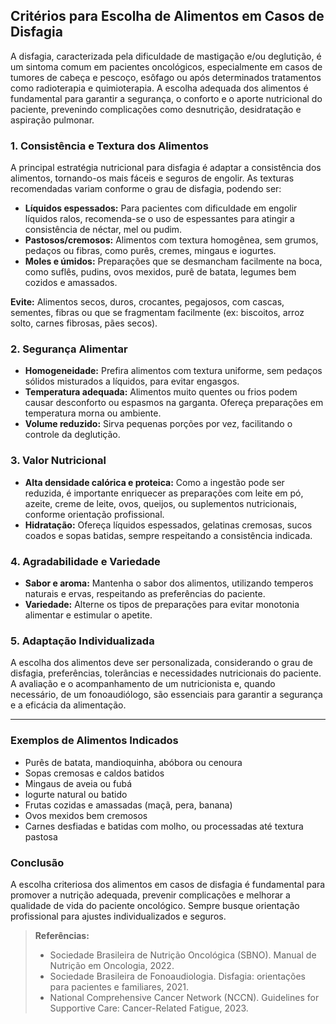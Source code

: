 
## Critérios para Escolha de Alimentos em Casos de Disfagia

A disfagia, caracterizada pela dificuldade de mastigação e/ou deglutição, é um sintoma comum em pacientes oncológicos, especialmente em casos de tumores de cabeça e pescoço, esôfago ou após determinados tratamentos como radioterapia e quimioterapia. A escolha adequada dos alimentos é fundamental para garantir a segurança, o conforto e o aporte nutricional do paciente, prevenindo complicações como desnutrição, desidratação e aspiração pulmonar.

### 1. **Consistência e Textura dos Alimentos**

A principal estratégia nutricional para disfagia é adaptar a consistência dos alimentos, tornando-os mais fáceis e seguros de engolir. As texturas recomendadas variam conforme o grau de disfagia, podendo ser:

- **Líquidos espessados:** Para pacientes com dificuldade em engolir líquidos ralos, recomenda-se o uso de espessantes para atingir a consistência de néctar, mel ou pudim.
- **Pastosos/cremosos:** Alimentos com textura homogênea, sem grumos, pedaços ou fibras, como purês, cremes, mingaus e iogurtes.
- **Moles e úmidos:** Preparações que se desmancham facilmente na boca, como suflês, pudins, ovos mexidos, purê de batata, legumes bem cozidos e amassados.

**Evite:** Alimentos secos, duros, crocantes, pegajosos, com cascas, sementes, fibras ou que se fragmentam facilmente (ex: biscoitos, arroz solto, carnes fibrosas, pães secos).

### 2. **Segurança Alimentar**

- **Homogeneidade:** Prefira alimentos com textura uniforme, sem pedaços sólidos misturados a líquidos, para evitar engasgos.
- **Temperatura adequada:** Alimentos muito quentes ou frios podem causar desconforto ou espasmos na garganta. Ofereça preparações em temperatura morna ou ambiente.
- **Volume reduzido:** Sirva pequenas porções por vez, facilitando o controle da deglutição.

### 3. **Valor Nutricional**

- **Alta densidade calórica e proteica:** Como a ingestão pode ser reduzida, é importante enriquecer as preparações com leite em pó, azeite, creme de leite, ovos, queijos, ou suplementos nutricionais, conforme orientação profissional.
- **Hidratação:** Ofereça líquidos espessados, gelatinas cremosas, sucos coados e sopas batidas, sempre respeitando a consistência indicada.

### 4. **Agradabilidade e Variedade**

- **Sabor e aroma:** Mantenha o sabor dos alimentos, utilizando temperos naturais e ervas, respeitando as preferências do paciente.
- **Variedade:** Alterne os tipos de preparações para evitar monotonia alimentar e estimular o apetite.

### 5. **Adaptação Individualizada**

A escolha dos alimentos deve ser personalizada, considerando o grau de disfagia, preferências, tolerâncias e necessidades nutricionais do paciente. A avaliação e o acompanhamento de um nutricionista e, quando necessário, de um fonoaudiólogo, são essenciais para garantir a segurança e a eficácia da alimentação.

---

### **Exemplos de Alimentos Indicados**

- Purês de batata, mandioquinha, abóbora ou cenoura
- Sopas cremosas e caldos batidos
- Mingaus de aveia ou fubá
- Iogurte natural ou batido
- Frutas cozidas e amassadas (maçã, pera, banana)
- Ovos mexidos bem cremosos
- Carnes desfiadas e batidas com molho, ou processadas até textura pastosa

### **Conclusão**

A escolha criteriosa dos alimentos em casos de disfagia é fundamental para promover a nutrição adequada, prevenir complicações e melhorar a qualidade de vida do paciente oncológico. Sempre busque orientação profissional para ajustes individualizados e seguros.

> **Referências:**
> - Sociedade Brasileira de Nutrição Oncológica (SBNO). Manual de Nutrição em Oncologia, 2022.
> - Sociedade Brasileira de Fonoaudiologia. Disfagia: orientações para pacientes e familiares, 2021.
> - National Comprehensive Cancer Network (NCCN). Guidelines for Supportive Care: Cancer-Related Fatigue, 2023.
```
